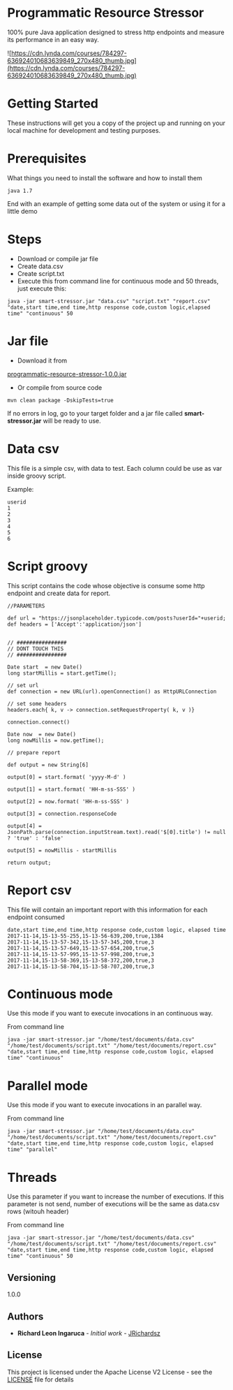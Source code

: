 # Programmatic Resource Stressor
100% pure Java application designed to stress http endpoints and  measure its performance in an easy way.

![https://cdn.lynda.com/courses/784297-636924010683639849_270x480_thumb.jpg](https://cdn.lynda.com/courses/784297-636924010683639849_270x480_thumb.jpg)

# Getting Started

These instructions will get you a copy of the project up and running on your local machine for development and testing purposes.

# Prerequisites

What things you need to install the software and how to install them

```
java 1.7
```

End with an example of getting some data out of the system or using it for a little demo

# Steps

- Download or compile jar file
- Create data.csv
- Create script.txt
- Execute this from command line for continuous mode and 50 threads, just execute this:

```
java -jar smart-stressor.jar "data.csv" "script.txt" "report.csv" "date,start time,end time,http response code,custom logic,elapsed time" "continuous" 50
```


# Jar file

- Download it from

 [programmatic-resource-stressor-1.0.0.jar](https://github.com/utec/programmatic-resource-stressor/releases/download/v1.0.0/programmatic-resource-stressor-1.0.0.jar)

- Or compile from source code

```
mvn clean package -DskipTests=true
```

If no errors in log, go to your target folder and a jar file called **smart-stressor.jar** will be ready to use.

# Data csv

This file is a simple csv, with data to test. Each column could be use as var inside groovy script.

Example:

```
userid
1
2
3
4
5
6
```

# Script groovy

This script contains the code whose objective is consume some http endpoint and create data for report.

```
//PARAMETERS

def url = "https://jsonplaceholder.typicode.com/posts?userId="+userid;
def headers = ['Accept':'application/json']


// ################
// DONT TOUCH THIS
// ################

Date start  = new Date()
long startMillis = start.getTime();

// set url
def connection = new URL(url).openConnection() as HttpURLConnection

// set some headers
headers.each{ k, v -> connection.setRequestProperty( k, v )}

connection.connect()

Date now  = new Date()
long nowMillis = now.getTime();

// prepare report

def output = new String[6]

output[0] = start.format( 'yyyy-M-d' )

output[1] = start.format( 'HH-m-ss-SSS' )

output[2] = now.format( 'HH-m-ss-SSS' )

output[3] = connection.responseCode

output[4] = JsonPath.parse(connection.inputStream.text).read('$[0].title') != null ? 'true' : 'false'

output[5] = nowMillis - startMillis

return output;
```

# Report csv

This file will contain an important report with this information for each endpoint consumed

```
date,start time,end time,http response code,custom logic, elapsed time
2017-11-14,15-13-55-255,15-13-56-639,200,true,1384
2017-11-14,15-13-57-342,15-13-57-345,200,true,3
2017-11-14,15-13-57-649,15-13-57-654,200,true,5
2017-11-14,15-13-57-995,15-13-57-998,200,true,3
2017-11-14,15-13-58-369,15-13-58-372,200,true,3
2017-11-14,15-13-58-704,15-13-58-707,200,true,3
```

# Continuous mode

Use this mode if you want to execute invocations in an continuous way.

From command line
```
java -jar smart-stressor.jar "/home/test/documents/data.csv" "/home/test/documents/script.txt" "/home/test/documents/report.csv" "date,start time,end time,http response code,custom logic, elapsed time" "continuous"
```

# Parallel mode

Use this mode if you want to execute invocations in an parallel way.

From command line
```
java -jar smart-stressor.jar "/home/test/documents/data.csv" "/home/test/documents/script.txt" "/home/test/documents/report.csv" "date,start time,end time,http response code,custom logic, elapsed time" "parallel"
```

# Threads

Use this parameter if you want to increase the number of executions. If this parameter is not send, number of executions will be the same as data.csv rows (witouh header)

From command line
```
java -jar smart-stressor.jar "/home/test/documents/data.csv" "/home/test/documents/script.txt" "/home/test/documents/report.csv" "date,start time,end time,http response code,custom logic, elapsed time" "continuous" 50
```

## Versioning

1.0.0

## Authors

* **Richard Leon Ingaruca** - *Initial work* - [JRichardsz](https://github.com/jrichardsz)


## License

This project is licensed under the Apache License V2 License - see the [LICENSE](LICENSE.md) file for details
